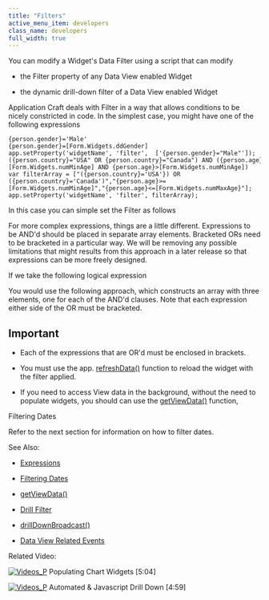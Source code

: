 ```yaml
---
title: "Filters"
active_menu_item: developers
class_name: developers
full_width: true
---
```



You can modify a Widget's Data Filter using a script that can modify

 - the Filter property of any Data View enabled Widget

 - the dynamic drill-down filter of a Data View enabled Widget

Application Craft deals with Filter in a way that allows conditions to be nicely constricted in code. In the simplest case, you might have one of the following expressions

    {person.gender}='Male'
    {person.gender}=[Form.Widgets.ddGender]
    app.setProperty('widgetName', 'filter',  ['{person.gender}="Male"']);
    ({person.country}="USA" OR {person.country}="Canada") AND ({person.age}>[Form.Widgets.numMinAge] AND {person.age}>[Form.Widgets.numMinAge])
    var filterArray = ["({person.country}='USA'}) OR ({person.country}='Canada')","{person.age}>=[Form.Widgets.numMinAge]","{person.age}<=[Form.Widgets.numMaxAge}"];
    app.setProperty('widgetName', 'filter', filterArray);
   

In this case you can simple set the Filter as follows

For more complex expressions, things are a little different. Expressions to be AND'd should be placed in separate array elements. Bracketed ORs need to be bracketed in a particular way. We will be removing any possible limitations that might results from this approach in a later release so that expressions can be more freely designed.

If we take the following logical expression

You would use the following approach, which constructs an array with three elements, one for each of the AND'd clauses. Note that each expression either side of the OR must be bracketed.

## Important

 - Each of the expressions that are OR'd must be enclosed in brackets.

 - You must use the app. [refreshData()](../../widget-functions/refreshdata.htm) function to reload the widget with the filter applied.

 - If you need to access View data in the background, without the need to populate widgets, you should can use the [getViewData()](../getviewdata.htm) function,

Filtering Dates

Refer to the next section for information on how to filter dates.

See Also:

 - [Expressions](../../../../product-guide/advanced-features/data-integration,-reporting-dashboards/data-section-properties/the-expression-editor.htm)

 - [Filtering Dates](filtering_dates.htm)

 - [getViewData()](../getviewdata.htm)

 - [Drill Filter](refdrill_filter.htm)

 - [drillDownBroadcast()](../drilldownbroadcast.htm)

 - [Data View Related Events](../data-view-related-events.htm)

Related Video:

[![Videos\_P](/img/docs/videos_p.png)](http://www.youtube.com/v/4FXN_AsiiMs?autoplay=1&hd=1&fs=1&showsearch=0&rel=0&) Populating Chart Widgets [5:04]

[![Videos\_P](/img/docs/videos_p.png)](http://www.youtube.com/v/t-MozAiRF0Q?autoplay=1&hd=1&fs=1&showsearch=0&rel=0&) Automated & Javascript Drill Down [4:59]

